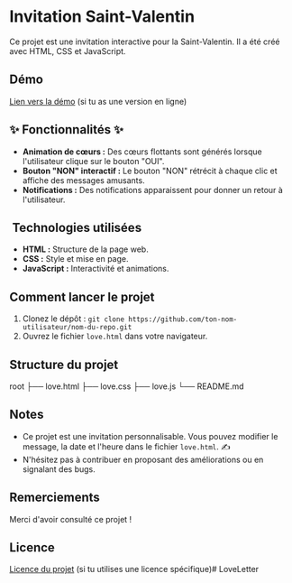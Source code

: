 #  Invitation Saint-Valentin 

Ce projet est une invitation interactive pour la Saint-Valentin. Il a été créé avec HTML, CSS et JavaScript.

##  Démo 

[Lien vers la démo](https://ton-lien-demo.com) (si tu as une version en ligne)

## ✨ Fonctionnalités ✨

*   **Animation de cœurs :** Des cœurs flottants sont générés lorsque l'utilisateur clique sur le bouton "OUI". 
*   **Bouton "NON" interactif :** Le bouton "NON" rétrécit à chaque clic et affiche des messages amusants. 
*   **Notifications :** Des notifications apparaissent pour donner un retour à l'utilisateur. 

## ️ Technologies utilisées ️

*   **HTML :** Structure de la page web. 
*   **CSS :** Style et mise en page. 
*   **JavaScript :** Interactivité et animations. 

##  Comment lancer le projet 

1.  Clonez le dépôt : `git clone https://github.com/ton-nom-utilisateur/nom-du-repo.git`
2.  Ouvrez le fichier `love.html` dans votre navigateur.

##  Structure du projet 

root 
├── love.html
├── love.css
├── love.js
└── README.md

##  Notes 

*   Ce projet est une invitation personnalisable. Vous pouvez modifier le message, la date et l'heure dans le fichier `love.html`. ✍️
*   N'hésitez pas à contribuer en proposant des améliorations ou en signalant des bugs. 

##  Remerciements 

Merci d'avoir consulté ce projet ! 

##  Licence 

[Licence du projet](https://ton-lien-licence.com) (si tu utilises une licence spécifique)#   L o v e L e t t e r  
 